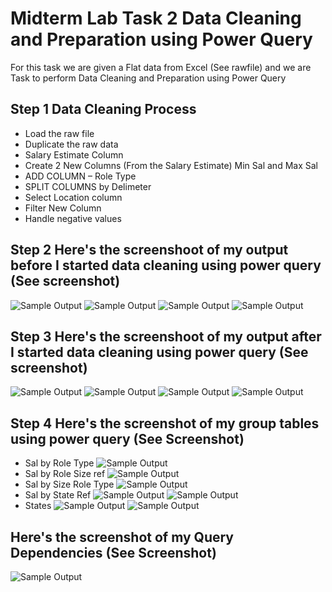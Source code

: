 # Midterm Lab Task 2 Data Cleaning and Preparation using Power Query
For this task we are given a Flat data from Excel (See rawfile) and we are Task to perform Data Cleaning and Preparation using Power Query

## Step 1 Data Cleaning Process
- Load the raw file
- Duplicate the raw data
- Salary Estimate Column
- Create 2 New Columns (From the Salary Estimate) Min Sal and Max Sal
- ADD COLUMN – Role Type
- SPLIT COLUMNS by Delimeter
- Select Location column
- Filter New Column
- Handle negative values
  
## Step 2 Here's the screenshoot of my output before I started data cleaning using power query (See screenshot)

![Sample Output](images/unclean1.PNG)
![Sample Output](images/unclean2.PNG)
![Sample Output](images/unclean3.PNG)
![Sample Output](images/unclean4.PNG)

## Step 3 Here's the screenshoot of my output after I started data cleaning using power query (See screenshot)

![Sample Output](images/clean1.png)
![Sample Output](images/clean2.png)
![Sample Output](images/clean3.png)
![Sample Output](images/clean.png)

## Step 4 Here's the screenshot of my group tables using power query (See Screenshot)

- Sal by Role Type
![Sample Output](images/roletype.png)
- Sal by Role Size ref
![Sample Output](images/sizeref.png)
- Sal by Size Role Type
![Sample Output](images/bysize.png)
- Sal by State Ref
![Sample Output](images/stateref1.png)
![Sample Output](images/stateref2.png)
- States
![Sample Output](images/states1.png)
![Sample Output](images/states2.png)

## Here's the screenshot of my Query Dependencies (See Screenshot)

![Sample Output](images/query.png)
